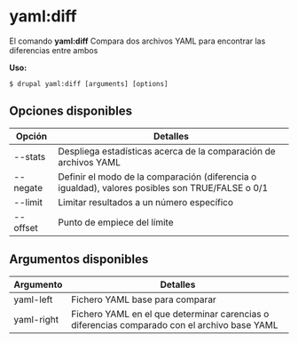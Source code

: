 # yaml:diff
El comando **yaml:diff** Compara dos archivos YAML para encontrar las diferencias entre ambos

**Uso:**
```
$ drupal yaml:diff [arguments] [options] 
```

## Opciones disponibles
Opción | Detalles
-------|-------------
--stats | Despliega estadísticas acerca de la comparación de archivos YAML
--negate | Definir el modo de la comparación (diferencia o igualdad), valores posibles son TRUE/FALSE o 0/1
--limit | Limitar resultados a un número específico
--offset | Punto de empiece del límite

## Argumentos disponibles
Argumento | Detalles
---------|-------------
yaml-left | Fichero YAML base para comparar
yaml-right | Fichero YAML en el que determinar carencias o diferencias comparado con el archivo base YAML
